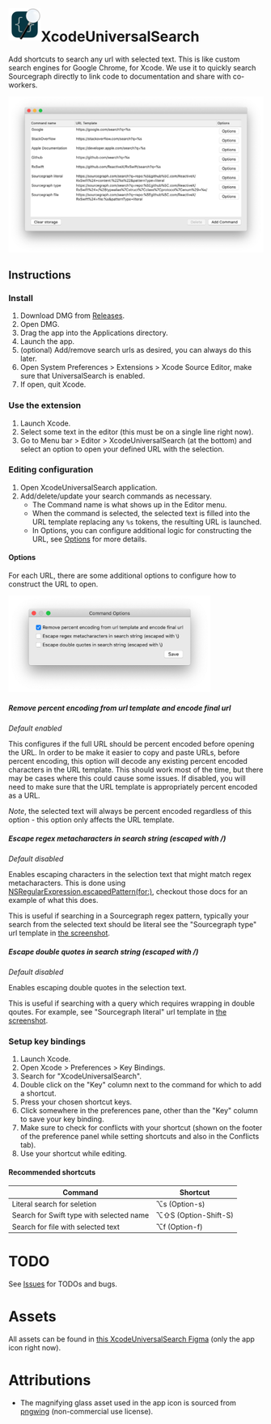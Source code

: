<img src="XcodeUniversalSearch/Assets.xcassets/AppIcon.appiconset/512x512@2x.png" width="64" height="64" align="left">

# XcodeUniversalSearch

Add shortcuts to search any url with selected text. This is like custom search engines for Google Chrome, for Xcode. We use it to quickly search Sourcegraph directly to link code to documentation and share with co-workers.

![Example configuration UI screenshot](resources/configuration_ui_screenshot.png)

## Instructions

### Install

1. Download DMG from [Releases](https://github.com/sm11963/XcodeUniversalSearch/releases).
1. Open DMG.
1. Drag the app into the Applications directory.
1. Launch the app.
1. (optional) Add/remove search urls as desired, you can always do this later.
1. Open System Preferences > Extensions > Xcode Source Editor, make sure that UniversalSearch is enabled.
1. If open, quit Xcode.

### Use the extension

1. Launch Xcode.
1. Select some text in the editor (this must be on a single line right now).
1. Go to Menu bar > Editor > XcodeUniversalSearch (at the bottom) and select an option to open your defined URL with the selection.

### Editing configuration

1. Open XcodeUniversalSearch application.
1. Add/delete/update your search commands as necessary.
    - The Command name is what shows up in the Editor menu.
    - When the command is selected, the selected text is filled into the URL template replacing any `%s` tokens, the resulting URL is launched.
    - In Options, you can configure additional logic for constructing the URL, see [Options](#options) for more details.

#### Options

For each URL, there are some additional options to configure how to construct the URL to open.

<img src="resources/options_ui_screenshot.png" width="400">

##### Remove percent encoding from url template and encode final url

*Default enabled*

This configures if the full URL should be percent encoded before opening the URL. In order to be make it easier to copy and paste URLs, before percent encoding, this option will decode any existing percent encoded characters in the URL template. This should work most of the time, but there may be cases where this could cause some issues. If disabled, you will need to make sure that the URL template is appropriately percent encoded as a URL.

*Note*, the selected text will always be percent encoded regardless of this option - this option only affects the URL template.

##### Escape regex metacharacters in search string (escaped with /)

*Default disabled*

Enables escaping characters in the selection text that might match regex metacharacters. This is done using [NSRegularExpression.escapedPattern(for:)](https://developer.apple.com/documentation/foundation/nsregularexpression/1408386-escapedpattern), checkout those docs for an example of what this does.

This is useful if searching in a Sourcegraph regex pattern, typically your search from the selected text should be literal see the "Sourcegraph type" url template in [the screenshot](#xcodeuniversalsearch).

##### Escape double quotes in search string (escaped with /)

*Default disabled*

Enables escaping double quotes in the selection text.

This is useful if searching with a query which requires wrapping in double qoutes. For example, see "Sourcegraph literal" url template in [the screenshot](#xcodeuniversalsearch).

### Setup key bindings

1. Launch Xcode.
1. Open Xcode > Preferences > Key Bindings.
1. Search for "XcodeUniversalSearch".
1. Double click on the "Key" column next to the command for which to add a shortcut.
1. Press your chosen shortcut keys.
1. Click somewhere in the preferences pane, other than the "Key" column to save your key binding.
1. Make sure to check for conflicts with your shortcut (shown on the footer of the preference panel while setting shortcuts and also in the Conflicts tab).
1. Use your shortcut while editing.

#### Recommended shortcuts

| Command | Shortcut |
| --- | --- |
| Literal search for seletion | ⌥s (Option-s) |
| Search for Swift type with selected name | ⌥⇧S (Option-Shift-S) |
| Search for file with selected text | ⌥f (Option-f) |

# TODO

See [Issues](../../issues) for TODOs and bugs.

# Assets

All assets can be found in [this XcodeUniversalSearch Figma](https://www.figma.com/file/20bdfsBCeLtUay8GfARELk/XcodeUniversalSearch?node-id=0%3A1) (only the app icon right now).

# Attributions

- The magnifying glass asset used in the app icon is sourced from [pngwing](https://www.pngwing.com/en/free-png-bimmu) (non-commercial use license).
